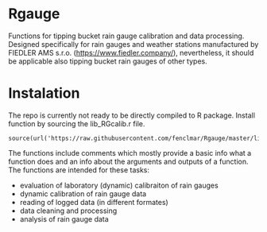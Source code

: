 # Rgauge
Functions for tipping bucket rain gauge calibration and data processing. Designed specifically for rain gauges and weather stations manufactured by FIEDLER AMS s.r.o. (https://www.fiedler.company/), nevertheless, it should be applicable also tipping bucket rain gauges of other types.

# Instalation
The repo is currently not ready to be directly compiled to R package. Install function by sourcing the lib_RGcalib.r file.

```
source(url('https://raw.githubusercontent.com/fenclmar/Rgauge/master/lib_RGcalib.r'))
```

The functions include comments which mostly provide a basic info what a function does and an info about the arguments and outputs
of a function. The functions are intended for these tasks:
- evaluation of laboratory (dynamic) calibraiton of rain gauges
- dynamic calibration of rain gauge data
- reading of logged data (in different formates)
- data cleaning and processing
- analysis of rain gauge data
